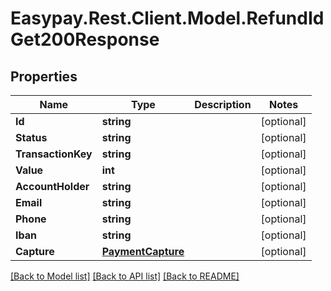# Easypay.Rest.Client.Model.RefundIdGet200Response

## Properties

Name | Type | Description | Notes
------------ | ------------- | ------------- | -------------
**Id** | **string** |  | [optional] 
**Status** | **string** |  | [optional] 
**TransactionKey** | **string** |  | [optional] 
**Value** | **int** |  | [optional] 
**AccountHolder** | **string** |  | [optional] 
**Email** | **string** |  | [optional] 
**Phone** | **string** |  | [optional] 
**Iban** | **string** |  | [optional] 
**Capture** | [**PaymentCapture**](PaymentCapture.md) |  | [optional] 

[[Back to Model list]](../README.md#documentation-for-models) [[Back to API list]](../README.md#documentation-for-api-endpoints) [[Back to README]](../README.md)

